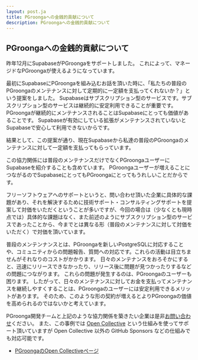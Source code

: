 ```yaml
---
layout: post.ja
title: PGroongaへの金銭的貢献について
description: PGroongaへの金銭的貢献について
---
```


## PGroongaへの金銭的貢献について

昨年12月にSupabaseがPGroongaをサポートしました。
これによって、マネージドなPGroongaが使えるようになっています。

最初にSupabaseにPGroongaを組み込むお話を頂いた時に、「私たちの普段のPGroongaのメンテナンスに対して定期的に一定額を支払ってくれないか？」という提案をしました。
Supabaseはサブスクリプション型のサービスです。サブスクリプション型のサービスは継続的に安定利用できることが重要です。
PGroongaが継続的にメンテナンスされることはSupabaseにとっても価値があることです。
Supabaseが有効にしている拡張がメンテナンスされていないとSupabaseで安心して利用できないからです。

結果として、この提案が通り、現在Supabaseから私達の普段のPGroongaのメンテナンスに対して一定額を支払ってもらっています。

この協力関係には普段のメンテナンスだけでなくPGroongaユーザーにSupabaseを紹介することも含めています。
PGroongaユーザーが増えることにつながるのでSupabaseにとってもPGroongaにとってもうれしいことだからです。

フリーソフトウェアへのサポートというと、問い合わせ頂いた企業に具体的な課題があり、それを解決するために技術サポート・コンサルティングサポートを提案して対価をいただくということが多いですが、今回の場合は（少なくとも現時点では）具体的な課題はなく、また前述のようにサブスクリプション型のサービスであったことから、今までとは異なる形（普段のメンテナンスに対して対価をいただく）で対価を頂いています。

普段のメンテンナンスとは、PGroongaを新しいPostgreSQLに対応することや、コミュニティからの問題報告、質問への対応です。これらの活動は目立ちませんがそれなりのコストがかかります。
日々のメンテナンスをおろそかにすると、迅速にリリースできなかったり、リリース後に問題が見つかったりするなどの問題につながります。
これらの問題が発生するのは、PGroongaのユーザーも困ります。
したがって、日々のメンテナンスに対してお金を支払ってメンテナンスを継続しやすくすることは、PGroongaのユーザーには安定利用できるメリットがあります。
そのため、このような形の契約が増えるとよりPGroongaの価値を高められるのではないかと考えています。

PGroonga開発チームと上記のような協力関係を築きたい企業は是非[お問い合わせ](https://www.clear-code.com/contact/)ください。
また、この事例では [Open Collective](https://opencollective.com/pgroonga) という仕組みを使ってサポート頂いていますが
Open Collective 以外の GitHub Sponsors などの仕組みでも対応可能です。

* [PGroongaのOpen Collectiveページ](https://opencollective.com/pgroonga)
